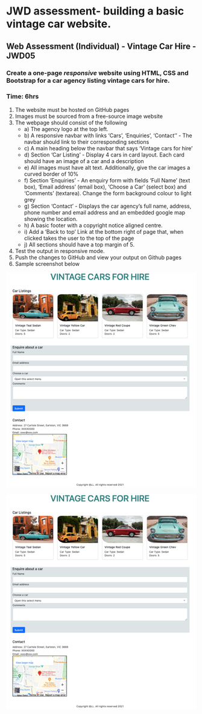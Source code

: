# JWD assessment- building a basic vintage car website.

## Web Assessment (Individual) - Vintage Car Hire - JWD05

### Create a one-page _responsive_ website using **HTML, CSS and Bootstrap** for a car agency listing vintage cars for hire.
### Time: 6hrs

1)	The website must be hosted on GitHub pages
2)	Images must be sourced from a free-source image website 
3)	The webpage should consist of the following
    - a) The agency logo at the top left.
    - b) A responsive navbar with links ‘Cars’, ‘Enquiries’, ‘Contact’’ - The navbar should link to their    corresponding sections 
    - c) A main heading below the navbar that says ‘Vintage cars for hire’
    - d) Section ‘Car Listing’ - Display 4 cars in card layout. Each card should have an image of a car and a description
    - e) All images must have alt text. Additionally, give the car images a curved border of 10%
    - f) Section ‘Enquiries’ - An enquiry form with fields ‘Full Name’ (text box), ‘Email address’ (email box), ‘Choose a Car’ (select box) and ‘Comments’ (textarea). Change the form     background colour to light grey
    - g) Section ‘Contact’ - Displays the car agency’s full name, address, phone number and email address and an embedded google map showing the location.
    - h) A basic footer with a copyright notice aligned centre. 
    - i) Add a ‘Back to top’ Link at the bottom right of page that, when clicked takes the user to the top of the page
    - j) All sections should have a top margin of 5.
4) Test the output in responsive mode.
5) Push the changes to GitHub and view your output on Github pages 
6) Sample screenshot below 

![](images/Picture1.PNG)

<img src="https://github.com/JWD005/WebAssessment_JJ/blob/main/images/Picture1.png">

